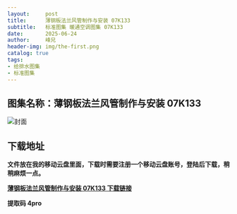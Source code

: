 ```yaml
---
layout:     post
title:      薄钢板法兰风管制作与安装 07K133
subtitle:   标准图集 暖通空调图集 07K133
date:       2025-06-24
author:     峰兄
header-img: img/the-first.png
catalog: true
tags:
- 给排水图集
- 标准图集
---
```

## 图集名称：薄钢板法兰风管制作与安装 07K133
![封面](https://pic1.imgdb.cn/item/6858f5a158cb8da5c864ef9d.jpg)


## 下载地址 ##
**文件放在我的移动云盘里面，下载时需要注册一个移动云盘账号，登陆后下载，稍稍麻烦一点。**  
  
[**薄钢板法兰风管制作与安装 07K133 下载链接**](https://caiyun.139.com/w/i/2nQQTDLk8xk52)


**提取码 4pro**

